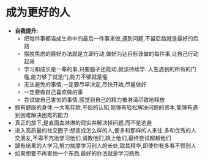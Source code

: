 # 成为更好的人

- **自我提升:**
  - 把每件事都当成生命中的最后一件事来做,遇到问题,不留后路就是最好的后路
  - 摆脱焦虑的最好办法就是立即行动,做好为达目标该做的每件事,让自己行动起来
  - 学习和成长是一辈的事,只要脑子还能动,就该持续学. 人生遇到的所有的门槛,能力够了就是门,能力不够就是槛
  - 无法避免的事情,一定要尽早决定,尽快开始,尽量做好
  - 一定要做自己喜欢做的事
  - 尝试做自己害怕的事情.感觉到自己的精力被淋漓尽致地释放
- 拥有健康的身体,一大笔存款,不俗的认知,能够有轻松解决问题的资本,能够有遇到困难解决困难的能力
- 真正的放下,是直面血淋淋的现实并解决掉问题,而不是逃避
- 进入高质量的社交圈子:想变成怎么样的人,便多和那样的人来往,多和优秀的人交朋友,不卑不亢地学习他们,请教他们,跟上他们,最终尝试超越他们
- 跟有结果的人学习,努力揣摩学习别人的长处,取其精华,即使你有多看不惯别人
- 如果想要不再害怕一个东西,最好的办法就是学习熟悉
